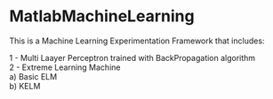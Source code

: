 # MatlabMachineLearning<br/>

This is a Machine Learning Experimentation Framework that includes:  <br/>

1 - Multi Laayer Perceptron trained with BackPropagation algorithm<br/>
2 - Extreme Learning Machine<br/>
  a) Basic ELM<br/>
  b) KELM<br/>
